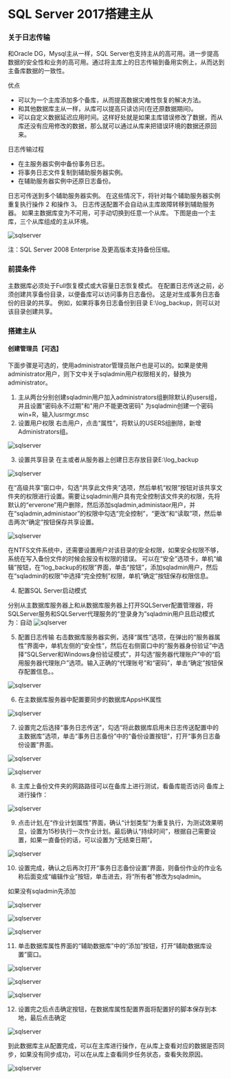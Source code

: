 # SQL Server 2017搭建主从

### 关于日志传输

和Oracle DG，Mysql主从一样，SQL Server也支持主从的高可用。进一步提高数据的安全性和业务的高可用。通过将主库上的日志传输到备用实例上，从而达到主备库数据的一致性。

优点
* 可以为一个主库添加多个备库，从而提高数据灾难性恢复的解决方法。
* 和其他数据库主从一样，从库可以提高只读访问(在还原数据期间)。
* 可以自定义数据延迟应用时间。这样好处就是如果主库错误修改了数据，而从库还没有应用修改的数据，那么就可以通过从库来把错误环境的数据还原回来。

日志传输过程
* 在主服务器实例中备份事务日志。
* 将事务日志文件复制到辅助服务器实例。
* 在辅助服务器实例中还原日志备份。

日志可传送到多个辅助服务器实例。 在这些情况下，将针对每个辅助服务器实例重复执行操作 2 和操作 3。
日志传送配置不会自动从主库故障转移到辅助服务器。 如果主数据库变为不可用，可手动切换到任意一个从库。
下图是由一个主库，三个从库组成的主从环境。

![sqlserver](./../img/sqlserver1.png)

注：SQL Server 2008 Enterprise 及更高版本支持备份压缩。

### 前提条件

主数据库必须处于Full恢复模式或大容量日志恢复模式。
在配置日志传送之前，必须创建共享备份目录，以便备库可以访问事务日志备份。 这是对生成事务日志备份的目录的共享。 例如，如果将事务日志备份到目录 E:\log_backup，则可以对该目录创建共享。

### 搭建主从

#### 创建管理员【可选】

下面步骤是可选的，使用administrator管理员账户也是可以的。如果是使用administrator用户，则下文中关于sqladmin用户权限相关的，替换为administrator。

1. 主从两台分别创建sqladmin用户加入administrators组删除默认的users组，并且设置"密码永不过期"和"用户不能更改密码" 为sqladmin创建一个密码
win+R，输入lusrmgr.msc
2. 设置用户权限 右击用户，点击“属性”，将默认的USERS组删除，新增Administrators组。

![sqlserver](./../img/sqlserver2.png)

3. 设置共享目录 在主或者从服务器上创建日志存放目录E:\log_backup

![sqlserver](./../img/sqlserver3.png)

在“高级共享”窗口中，勾选“共享此文件夹”选项，然后单机“权限”按钮对该共享文件夹的权限进行设置。需要让sqladmin用户具有完全控制该文件夹的权限，先将默认的“erverone”用户删除，然后添加sqladmin,administaor用户，并在“sqladmin,administaor”的权限中勾选“完全控制”，“更改”和“读取”项，然后单击两次“确定”按钮保存共享设置。

![sqlserver](./../img/sqlserver4.png)

在NTFS文件系统中，还需要设置用户对该目录的安全权限，如果安全权限不够，系统在写入备份文件的时候会报没有权限的错误。
可以在“安全”选项卡，单机“编辑”按钮，在“log_backup的权限”界面，单击“按钮”，添加sqladmin用户，然后在“sqladmin的权限”中选择“完全控制”权限，单机“确定”按钮保存权限信息。

4. 配置SQL Server启动模式

分别从主数据库服务器上和从数据库服务器上打开SQLServer配置管理器，将SQLServer服务和SQLServer代理服务的“登录身为”sqladmin用户且启动模式为：自动
![sqlserver](./../img/sqlserver5.png)

5. 配置日志传输
右击数据库服务器实例，选择“属性”选项，在弹出的“服务器属性”界面中，单机左侧的“安全性”，然后在右侧窗口中的“服务器身份验证”中选择“SQLServer和Windows身份验证模式”，并勾选“服务器代理账户”中的“启用服务器代理账户”选项。输入正确的“代理账号”和“密码”，单击“确定”按钮保存配置信息。。

![sqlserver](./../img/sqlserver6.png)

6. 在主数据库服务器中配置要同步的数据库AppsHK属性

![sqlserver](./../img/sqlserver7.png)

7. 设置完之后选择“事务日志传送”，勾选“将此数据库启用未日志传送配置中的主数据库”选项，单击“事务日志备份”中的“备份设置按钮”，打开“事务日志备份设置”界面。

![sqlserver](./../img/sqlserver8.png)

![sqlserver](./../img/sqlserver9.png)

8. 主库上备份文件夹的网路路径可以在备库上进行测试，看备库能否访问
备库上进行操作：

![sqlserver](./../img/sqlserver10.png)

9. 点击计划,在“作业计划属性”界面，确认“计划类型”为重复执行，为测试效果明显，设置为15秒执行一次作业计划。最后确认“持续时间”，根据自己需要设置，如果一直备份的话，可以设置为“无结束日期”。

![sqlserver](./../img/sqlserver11.png)

10. 设置完成，确认之后再次打开“事务日志备份设置”界面，则备份作业的作业名称后面变成“编辑作业”按钮，单击进去，将“所有者”修改为sqladmin。

如果没有sqladmin先添加

![sqlserver](./../img/sqlserver12.png)

![sqlserver](./../img/sqlserver13.png)

![sqlserver](./../img/sqlserver14.png)

11. 单击数据库属性界面的“辅助数据库”中的“添加”按钮，打开“辅助数据库设置”窗口。

![sqlserver](./../img/sqlserver15.png)

![sqlserver](./../img/sqlserver16.png)

![sqlserver](./../img/sqlserver17.png)

12. 设置完之后点击确定按钮，在数据库属性配置界面将配置好的脚本保存到本地，最后点击确定

![sqlserver](./../img/sqlserver18.png)

到此数据库主从配置完成，可以在主库进行操作，在从库上查看对应的数据是否同步，如果没有同步成功，可以在从库上查看同步任务状态，查看失败原因。

![sqlserver](./../img/sqlserver19.png)